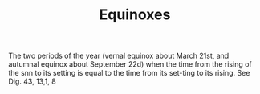 ---
title: Equinoxes
letter: E
permalink: "/definitions/bld-equinoxes.html"
body: The two periods of the year (vernal equinox about March 21st, and autumnal equinox
  about September 22d) when the time from the rising of the snn to its setting is
  equal to the time from its set-ting to its rising. See Dig. 43, 13,1, 8
published_at: '2018-07-07'
source: Black's Law Dictionary 2nd Ed (1910)
layout: post
---